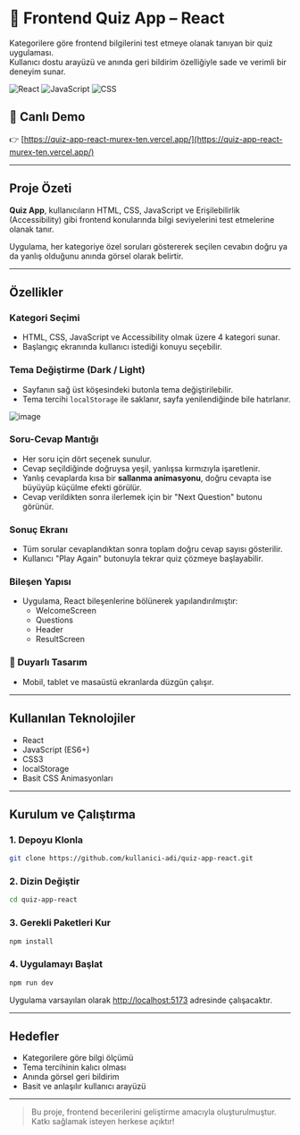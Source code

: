 # 🧠 Frontend Quiz App – React

Kategorilere göre frontend bilgilerini test etmeye olanak tanıyan bir quiz uygulaması.  
Kullanıcı dostu arayüzü ve anında geri bildirim özelliğiyle sade ve verimli bir deneyim sunar.

![React](https://img.shields.io/badge/React-20232A?style=for-the-badge&logo=react)
![JavaScript](https://img.shields.io/badge/JavaScript-F7DF1E?style=for-the-badge&logo=javascript)
![CSS](https://img.shields.io/badge/CSS-1572B6?style=for-the-badge&logo=css3)

## 🔗 Canlı Demo

👉 [https://quiz-app-react-murex-ten.vercel.app/](https://quiz-app-react-murex-ten.vercel.app/)

---

##  Proje Özeti

**Quiz App**, kullanıcıların HTML, CSS, JavaScript ve Erişilebilirlik (Accessibility) gibi frontend konularında bilgi seviyelerini test etmelerine olanak tanır.  

Uygulama, her kategoriye özel soruları göstererek seçilen cevabın doğru ya da yanlış olduğunu anında görsel olarak belirtir.

---

##  Özellikler

###  Kategori Seçimi

- HTML, CSS, JavaScript ve Accessibility olmak üzere 4 kategori sunar.
- Başlangıç ekranında kullanıcı istediği konuyu seçebilir.

###  Tema Değiştirme (Dark / Light)

- Sayfanın sağ üst köşesindeki butonla tema değiştirilebilir.
- Tema tercihi `localStorage` ile saklanır, sayfa yenilendiğinde bile hatırlanır.

![image](https://github.com/user-attachments/assets/8d368abc-cc5f-4b13-bcb0-8721c2cd3241)


###  Soru-Cevap Mantığı

- Her soru için dört seçenek sunulur.
- Cevap seçildiğinde doğruysa yeşil, yanlışsa kırmızıyla işaretlenir.
- Yanlış cevaplarda kısa bir **sallanma animasyonu**, doğru cevapta ise büyüyüp küçülme efekti görülür.
- Cevap verildikten sonra ilerlemek için bir "Next Question" butonu görünür.

###  Sonuç Ekranı

- Tüm sorular cevaplandıktan sonra toplam doğru cevap sayısı gösterilir.
- Kullanıcı "Play Again" butonuyla tekrar quiz çözmeye başlayabilir.

###  Bileşen Yapısı

- Uygulama, React bileşenlerine bölünerek yapılandırılmıştır:
  - WelcomeScreen
  - Questions
  - Header
  - ResultScreen

### 📱 Duyarlı Tasarım

- Mobil, tablet ve masaüstü ekranlarda düzgün çalışır.

---

## Kullanılan Teknolojiler

- React  
- JavaScript (ES6+)  
- CSS3  
- localStorage  
- Basit CSS Animasyonları

---

##  Kurulum ve Çalıştırma

### 1. Depoyu Klonla

```bash
git clone https://github.com/kullanici-adi/quiz-app-react.git
```

### 2. Dizin Değiştir

```bash
cd quiz-app-react
```

### 3. Gerekli Paketleri Kur

```bash
npm install
```

### 4. Uygulamayı Başlat

```bash
npm run dev
```

Uygulama varsayılan olarak [http://localhost:5173](http://localhost:5173) adresinde çalışacaktır.

---

## Hedefler

- Kategorilere göre bilgi ölçümü  
- Tema tercihinin kalıcı olması  
- Anında görsel geri bildirim  
- Basit ve anlaşılır kullanıcı arayüzü  

---

> Bu proje, frontend becerilerini geliştirme amacıyla oluşturulmuştur. Katkı sağlamak isteyen herkese açıktır!
